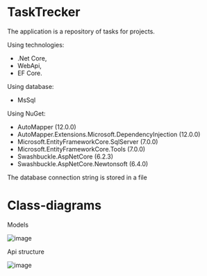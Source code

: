 # TaskTrecker

The application is a repository of tasks for projects.

Using technologies: 
- .Net Core, 
- WebApi, 
- EF Core.

Using database: 
- MsSql

Using NuGet:
- AutoMapper (12.0.0)
- AutoMapper.Extensions.Microsoft.DependencyInjection (12.0.0)
- Microsoft.EntityFrameworkCore.SqlServer (7.0.0)
- Microsoft.EntityFrameworkCore.Tools (7.0.0)
- Swashbuckle.AspNetCore (6.2.3)
- Swashbuckle.AspNetCore.Newtonsoft (6.4.0)

The database connection string is stored in a file

# Class-diagrams

Models

![image](https://user-images.githubusercontent.com/92753056/208234094-24f0f69c-2b7b-4422-8a77-3eed1b4ca1d2.png)

Api structure

![image](https://user-images.githubusercontent.com/92753056/208257415-f0c1b409-37ca-4193-9718-aa1c58d6195e.png)
